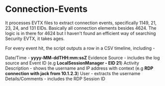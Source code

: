 # Connection-Events

It processes EVTX files to extract connection events, specifically 1149, 21, 23, 24, and 131 EIDs.
Basically all connection elements besides 4624. The logic is in there for 4624 but I haven't found an efficient way of searching Security EVTX, it takes ages.

For every event hit, the script outputs a row in a CSV timeline, including -

Date/Time - **yyyy-MM-ddTHH:mm:ssZ**
Evidence Source - includes the log source and Event ID (e.g **LocalSessionManager - EID 21**)
Activity Description - shows the username and IP address with context (e.g **RDP connection with jack from 10.1.2.3**)
User - extracts the username
Details/Comments - includes the RDP Session ID

